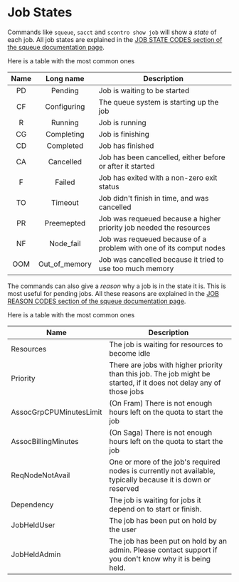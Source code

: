 # Job States

Commands like `squeue`, `sacct` and `scontro show job` will show a
_state_ of each job.  All job states are explained in the [JOB STATE
CODES section of the squeue documentation
page](https://slurm.schedmd.com/squeue.html#lbAG).

Here is a table with the most common ones

| Name | Long name     | Description                                                         |
|:----:|:-------------:|---------------------------------------------------------------------|
| PD   | Pending       | Job is waiting to be started                                        |
| CF   | Configuring   | The queue system is starting up the job                             |
| R    | Running       | Job is running                                                      |
| CG   | Completing    | Job is finishing                                                    |
| CD   | Completed     | Job has finished                                                    |
| CA   | Cancelled     | Job has been cancelled, either before or after it started           |
| F    | Failed        | Job has exited with a non-zero exit status                          |
| TO   | Timeout       | Job didn't finish in time, and was cancelled                        |
| PR   | Preemepted    | Job was requeued because a higher priority job needed the resources |
| NF   | Node_fail     | Job was requeued because of a problem with one of its comput nodes  |
| OOM  | Out_of_memory | Job was cancelled because it tried to use too much memory           |

The commands can also give a _reason_ why a job is in the state it is.
This is most useful for pending jobs.  All these reasons are explained
in the [JOB REASON CODES section of the squeue documentation
page](https://slurm.schedmd.com/squeue.html#lbAF).

Here is a table with the most common ones

| Name                    | Description                                                                                                          |
|-------------------------|----------------------------------------------------------------------------------------------------------------------|
| Resources               | The job is waiting for resources to become idle                                                                      |
| Priority                | There are jobs with higher priority than this job.  The job might be started, if it does not delay any of those jobs |
| AssocGrpCPUMinutesLimit | (On Fram) There is not enough hours left on the quota to start the job                                               |
| AssocBillingMinutes     | (On Saga) There is not enough hours left on the quota to start the job                                               |
| ReqNodeNotAvail         | One or more of the job's required nodes is currently not available, typically because it is down or reserved         |
| Dependency              | The job is waiting for jobs it depend on to start or finish.                                                         |
| JobHeldUser             | The job has been put on hold by the user                                                                             |
| JobHeldAdmin            | The job has been put on hold by an admin.  Please contact support if you don't know why it is being held.            |

